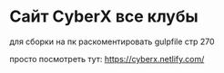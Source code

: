 # Сайт CyberX все клубы

для сборки на пк раскоментировать gulpfile стр 270

просто посмотреть тут: https://cyberx.netlify.com/

